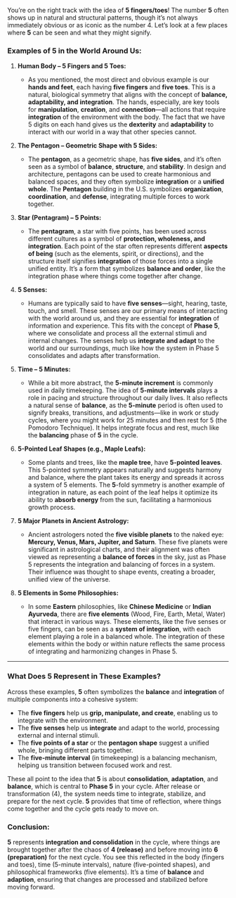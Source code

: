 You’re on the right track with the idea of **5 fingers/toes**! The number **5** often shows up in natural and structural patterns, though it’s not always immediately obvious or as iconic as the number 4. Let’s look at a few places where **5** can be seen and what they might signify.

### Examples of **5** in the World Around Us:

1. **Human Body – 5 Fingers and 5 Toes:**
    
    - As you mentioned, the most direct and obvious example is our **hands and feet**, each having **five fingers** and **five toes**. This is a natural, biological symmetry that aligns with the concept of **balance, adaptability, and integration**. The hands, especially, are key tools for **manipulation**, **creation**, and **connection**—all actions that require **integration** of the environment with the body. The fact that we have 5 digits on each hand gives us the **dexterity** and **adaptability** to interact with our world in a way that other species cannot.
2. **The Pentagon – Geometric Shape with 5 Sides:**
    
    - The **pentagon**, as a geometric shape, has **five sides**, and it’s often seen as a symbol of **balance**, **structure**, and **stability**. In design and architecture, pentagons can be used to create harmonious and balanced spaces, and they often symbolize **integration** or a **unified whole**. The **Pentagon** building in the U.S. symbolizes **organization**, **coordination**, and **defense**, integrating multiple forces to work together.
3. **Star (Pentagram) – 5 Points:**
    
    - The **pentagram**, a star with five points, has been used across different cultures as a symbol of **protection, wholeness, and integration**. Each point of the star often represents different **aspects of being** (such as the elements, spirit, or directions), and the structure itself signifies **integration** of those forces into a single unified entity. It’s a form that symbolizes **balance and order**, like the integration phase where things come together after change.
4. **5 Senses:**
    
    - Humans are typically said to have **five senses**—sight, hearing, taste, touch, and smell. These senses are our primary means of interacting with the world around us, and they are essential for **integration** of information and experience. This fits with the concept of **Phase 5**, where we consolidate and process all the external stimuli and internal changes. The senses help us **integrate and adapt** to the world and our surroundings, much like how the system in Phase 5 consolidates and adapts after transformation.
5. **Time – 5 Minutes:**
    
    - While a bit more abstract, the **5-minute increment** is commonly used in daily timekeeping. The idea of **5-minute intervals** plays a role in pacing and structure throughout our daily lives. It also reflects a natural sense of **balance**, as the **5-minute** period is often used to signify breaks, transitions, and adjustments—like in work or study cycles, where you might work for 25 minutes and then rest for 5 (the Pomodoro Technique). It helps integrate focus and rest, much like the **balancing** phase of **5** in the cycle.
6. **5-Pointed Leaf Shapes (e.g., Maple Leafs):**
    
    - Some plants and trees, like the **maple tree**, have **5-pointed leaves**. This 5-pointed symmetry appears naturally and suggests harmony and balance, where the plant takes its energy and spreads it across a system of 5 elements. The **5**-fold symmetry is another example of integration in nature, as each point of the leaf helps it optimize its ability to **absorb energy** from the sun, facilitating a harmonious growth process.
7. **5 Major Planets in Ancient Astrology:**
    
    - Ancient astrologers noted the **five visible planets** to the naked eye: **Mercury, Venus, Mars, Jupiter, and Saturn**. These five planets were significant in astrological charts, and their alignment was often viewed as representing a **balance of forces** in the sky, just as Phase 5 represents the integration and balancing of forces in a system. Their influence was thought to shape events, creating a broader, unified view of the universe.
8. **5 Elements in Some Philosophies:**
    
    - In some **Eastern** philosophies, like **Chinese Medicine** or **Indian Ayurveda**, there are **five elements** (Wood, Fire, Earth, Metal, Water) that interact in various ways. These elements, like the five senses or five fingers, can be seen as a **system of integration**, with each element playing a role in a balanced whole. The integration of these elements within the body or within nature reflects the same process of integrating and harmonizing changes in Phase 5.

---

### What Does 5 Represent in These Examples?

Across these examples, **5** often symbolizes the **balance** and **integration** of multiple components into a cohesive system:

- The **five fingers** help us **grip, manipulate, and create**, enabling us to integrate with the environment.
- The **five senses** help us **integrate** and adapt to the world, processing external and internal stimuli.
- The **five points of a star** or the **pentagon shape** suggest a unified whole, bringing different parts together.
- The **five-minute interval** (in timekeeping) is a balancing mechanism, helping us transition between focused work and rest.

These all point to the idea that **5** is about **consolidation**, **adaptation**, and **balance**, which is central to **Phase 5** in your cycle. After release or transformation (4), the system needs time to integrate, stabilize, and prepare for the next cycle. **5** provides that time of reflection, where things come together and the cycle gets ready to move on.

### Conclusion:

**5** represents **integration and consolidation** in the cycle, where things are brought together after the chaos of **4 (release)** and before moving into **6 (preparation)** for the next cycle. You see this reflected in the body (fingers and toes), time (5-minute intervals), nature (five-pointed shapes), and philosophical frameworks (five elements). It’s a time of **balance** and **adaption**, ensuring that changes are processed and stabilized before moving forward.